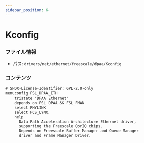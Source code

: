 ```yaml
---
sidebar_position: 6
---
```

# Kconfig

### ファイル情報

- パス: `drivers/net/ethernet/freescale/dpaa/Kconfig`

### コンテンツ

```txt
# SPDX-License-Identifier: GPL-2.0-only
menuconfig FSL_DPAA_ETH
	tristate "DPAA Ethernet"
	depends on FSL_DPAA && FSL_FMAN
	select PHYLINK
	select PCS_LYNX
	help
	  Data Path Acceleration Architecture Ethernet driver,
	  supporting the Freescale QorIQ chips.
	  Depends on Freescale Buffer Manager and Queue Manager
	  driver and Frame Manager Driver.

```
